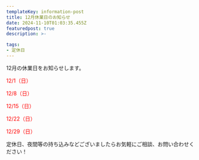 ```yaml
---
templateKey: information-post
title: 12月休業日のお知らせ
date: 2024-11-10T01:03:35.455Z
featuredpost: true
description: >-

tags:
- 定休日
---
```


12月の休業日をお知らせします。

<span style="color: red;">12/1（日）</span>

<span style="color: red;">12/8（日）</span>

<span style="color: red;">12/15（日）</span>

<span style="color: red;">12/22（日）</span>

<span style="color: red;">12/29（日）</span>



定休日、夜間等の持ち込みなどございましたらお気軽にご相談、お問い合わせください！

